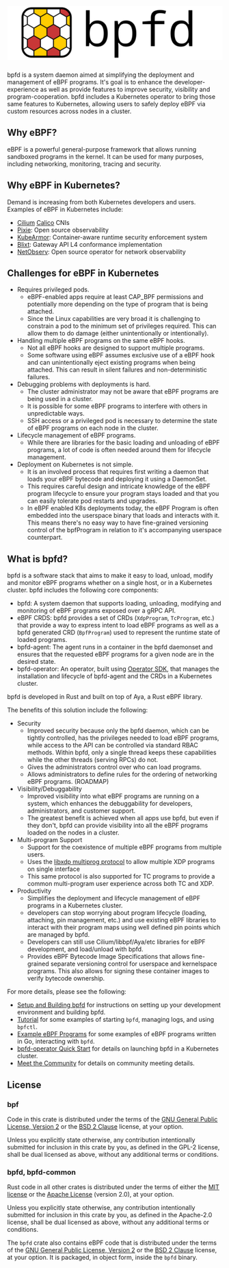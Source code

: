 # [![Welcome to bpfd](./img/bpfd.svg)](https://bpfd.netlify.app/)

bpfd is a system daemon aimed at simplifying the deployment and management of eBPF programs.
It's goal is to enhance the developer-experience as well as provide features to improve security,
visibility and program-cooperation.
bpfd includes a Kubernetes operator to bring those same features to Kubernetes, allowing users to
safely deploy eBPF via custom resources across nodes in a cluster.

## Why eBPF?

eBPF is a powerful general-purpose framework that allows running sandboxed
programs in the kernel.  It can be used for many purposes, including networking,
monitoring, tracing and security.

## Why eBPF in Kubernetes?

Demand is increasing from both Kubernetes developers and users. Examples of eBPF
in Kubernetes include:

- [Cilium](https://cilium.io/)
  [Calico](https://www.tigera.io/project-calico/) CNIs 
- [Pixie](https://px.dev/): Open source observability
- [KubeArmor](https://kubearmor.io/): Container-aware runtime security
  enforcement system
- [Blixt](https://github.com/Kong/blixt): Gateway API L4 conformance
  implementation
- [NetObserv](https://github.com/netobserv): Open source operator for network
  observability 

## Challenges for eBPF in Kubernetes

- Requires privileged pods.
  - eBPF-enabled apps require at least CAP_BPF permissions and potentially more
    depending on the type of program that is being attached.
  - Since the Linux capabilities are very broad it is challenging to constrain a
    pod to the minimum set of privileges required. This can allow them to do
    damage (either unintentionally or intentionally).
- Handling multiple eBPF programs on the same eBPF hooks.
  - Not all eBPF hooks are designed to support multiple programs.
  - Some software using eBPF assumes exclusive use of a eBPF hook and can
    unintentionally eject existing programs when being attached. This can result
    in silent failures and non-deterministic failures.
- Debugging problems with deployments is hard.
  - The cluster administrator may not be aware that eBPF programs are being used
    in a cluster.
  - It is possible for some eBPF programs to interfere with others in
    unpredictable ways.
  - SSH access or a privileged pod is necessary to determine the state of eBPF
    programs on each node in the cluster.
- Lifecycle management of eBPF programs.
  - While there are libraries for the basic loading and unloading of eBPF
    programs, a lot of code is often needed around them for lifecycle
    management.
- Deployment on Kubernetes is not simple.
  - It is an involved process that requires first writing a daemon that loads
    your eBPF bytecode and deploying it using a DaemonSet.
  - This requires careful design and intricate knowledge of the eBPF program
    lifecycle to ensure your program stays loaded and that you can easily
    tolerate pod restarts and upgrades.
  - In eBPF enabled K8s deployments today, the eBPF Program is often embedded into
    the userspace binary that loads and interacts with it. This means there's no
    easy way to have fine-grained versioning control of the bpfProgram in
    relation to it's accompanying userspace counterpart.

## What is bpfd?

bpfd is a software stack that aims to make it easy to load, unload, modify and
monitor eBPF programs whether on a single host, or in a Kubernetes cluster.
bpfd includes the following core components:

  - bpfd: A system daemon that supports loading, unloading, modifying and
    monitoring of eBPF programs exposed over a gRPC API.
  - eBPF CRDS: bpfd provides a set of CRDs (`XdpProgram`, `TcProgram`, etc.)
    that provide a way to express intent to load eBPF programs as well as a bpfd
    generated CRD (`BpfProgram`) used to represent the runtime state of loaded
    programs.
  - bpfd-agent: The agent runs in a container in the bpfd daemonset and ensures
    that the requested eBPF programs for a given node are in the desired state.
  - bpfd-operator: An operator, built using [Operator
    SDK](https://sdk.operatorframework.io/), that manages the installation and
    lifecycle of bpfd-agent and the CRDs in a Kubernetes cluster.

bpfd is developed in Rust and built on top of Aya, a Rust eBPF library.

The benefits of this solution include the following:

- Security
  - Improved security because only the bpfd daemon, which can be tightly
    controlled, has the privileges needed to load eBPF programs, while access to
    the API can be controlled via standard RBAC methods.  Within bpfd, only a
    single thread keeps these capabilities while the other threads (serving
    RPCs) do not.
  - Gives the administrators control over who can load programs.
  - Allows administrators to define rules for the ordering of networking eBPF
    programs. (ROADMAP)
- Visibility/Debuggability
  - Improved visibility into what eBPF programs are running on a system, which
    enhances the debuggability for developers, administrators, and customer
    support.
  - The greatest benefit is achieved when all apps use bpfd, but even if they
    don't, bpfd can provide visibility into all the eBPF programs loaded on the
    nodes in a cluster.
- Multi-program Support
  - Support for the coexistence of multiple eBPF programs from multiple users.
  - Uses the [libxdp multiprog
    protocol](https://github.com/xdp-project/xdp-tools/blob/master/lib/libxdp/protocol.org)
    to allow multiple XDP programs on single interface
  - This same protocol is also supported for TC programs to provide a common
    multi-program user experience across both TC and XDP.
- Productivity
  - Simplifies the deployment and lifecycle management of eBPF programs in a
    Kubernetes cluster.
  - developers can stop worrying about program lifecycle (loading, attaching,
    pin management, etc.) and use existing eBPF libraries to interact with their
    program maps using well defined pin points which are managed by bpfd.
  - Developers can still use Cilium/libbpf/Aya/etc libraries for eBPF
    development, and load/unload with bpfd.
  - Provides eBPF Bytecode Image Specifications that allows fine-grained separate
    versioning control for userspace and kernelspace programs.  This also allows
    for signing these container images to verify bytecode ownership.

For more details, please see the following:

- [Setup and Building bpfd](./getting-started/building-bpfd.md) for
  instructions on setting up your development environment and building bpfd.
- [Tutorial](./getting-started/tutorial.md) for some examples of starting
  `bpfd`, managing logs, and using `bpfctl`.
- [Example eBPF Programs](./getting-started/example-bpf.md) for some
  examples of eBPF programs written in Go, interacting with `bpfd`.
- [bpfd-operator Quick Start](./developer-guide/operator-quick-start.md) for details on launching
  bpfd in a Kubernetes cluster.
- [Meet the Community](./governance/MEETINGS.md) for details on community meeting details.

## License

### bpf

Code in this crate is distributed under the terms of the [GNU General Public License, Version 2] or the [BSD 2 Clause] license, at your option.

Unless you explicitly state otherwise, any contribution intentionally submitted
for inclusion in this crate by you, as defined in the GPL-2 license, shall be
dual licensed as above, without any additional terms or conditions.

### bpfd, bpfd-common

Rust code in all other crates is distributed under the terms of either the [MIT license] or the [Apache License] (version 2.0), at your option.

Unless you explicitly state otherwise, any contribution intentionally submitted
for inclusion in this crate by you, as defined in the Apache-2.0 license, shall
be dual licensed as above, without any additional terms or conditions.

The `bpfd` crate also contains eBPF code that is distributed under the terms of
the [GNU General Public License, Version 2] or the [BSD 2 Clause] license, at
your option. It is packaged, in object form, inside the `bpfd` binary.

[MIT license]: LICENSE-MIT
[Apache license]: LICENSE-APACHE
[GNU General Public License, Version 2]: LICENSE-GPL2
[BSD 2 Clause]: LICENSE-BSD2
